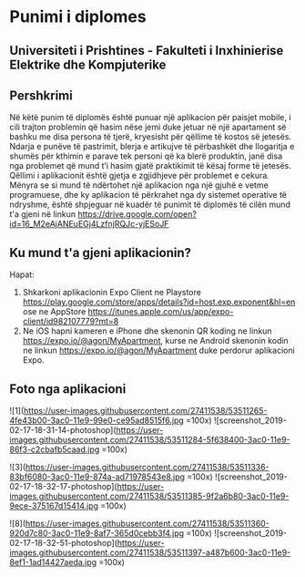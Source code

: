 # Punimi i diplomes

## Universiteti i Prishtines - Fakulteti i Inxhinierise Elektrike dhe Kompjuterike

## Pershkrimi
Në këtë punim të diplomës është punuar një aplikacion për paisjet mobile, i cili trajton problemin që hasim nëse jemi duke jetuar në një apartament së bashku me disa persona të tjerë, kryesisht për qëllime të kostos së jetesës. Ndarja e punëve të pastrimit, blerja e artikujve të përbashkët dhe llogaritja e shumës për kthimin e parave tek personi që ka blerë produktin, janë disa nga problemet që mund t’i hasim gjatë praktikimit të kësaj forme të jetesës. Qëllimi i aplikacionit është gjetja e zgjidhjeve për problemet e cekura. Mënyra se si mund të ndërtohet një aplikacion nga një gjuhë e vetme programuese, dhe ky aplikacion të përkrahet nga dy sistemet operative të
ndryshme, është shpjeguar në kuadër të punimit të diplomës të cilën mund t'a gjeni në linkun https://drive.google.com/open?id=16_M2eAjANEuEGj4LzfnjRQJc-yjESoJF

## Ku mund t'a gjeni aplikacionin?
Hapat:
1. Shkarkoni aplikacionin Expo Client ne Playstore https://play.google.com/store/apps/details?id=host.exp.exponent&hl=en ose ne AppStore https://itunes.apple.com/us/app/expo-client/id982107779?mt=8
2. Ne iOS hapni kameren e iPhone dhe skenonin QR koding ne linkun https://expo.io/@agon/MyApartment, kurse ne Android skenonin kodin ne linkun https://expo.io/@agon/MyApartment duke perdorur aplikacioni Expo.

## Foto nga aplikacioni

![1](https://user-images.githubusercontent.com/27411538/53511265-4fe43b00-3ac0-11e9-99e0-ce95ad8515f6.jpg =100x)
![screenshot_2019-02-17-18-31-14-photoshop](https://user-images.githubusercontent.com/27411538/53511284-5f638400-3ac0-11e9-86f3-c2cbafb5caad.jpg =100x)

![3](https://user-images.githubusercontent.com/27411538/53511336-83bf6080-3ac0-11e9-874a-ad71978543e8.jpg =100x)
![screenshot_2019-02-17-18-32-17-photoshop](https://user-images.githubusercontent.com/27411538/53511385-9f2a6b80-3ac0-11e9-9ece-375167d15414.jpg =100x)

![8](https://user-images.githubusercontent.com/27411538/53511360-920d7c80-3ac0-11e9-8af7-365d0cebb3f4.jpg =100x)
![screenshot_2019-02-17-18-32-51-photoshop](https://user-images.githubusercontent.com/27411538/53511397-a487b600-3ac0-11e9-8ef1-1ad14427aeda.jpg =100x)
